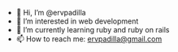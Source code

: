 - 👋 Hi, I’m @ervpadilla
- 👀 I’m interested in web development
- 🌱 I’m currently learning ruby and ruby on rails
- 📫 How to reach me: ervpadilla@gmail.com

<!---
ervpadilla/ervpadilla is a ✨ special ✨ repository because its `README.md` (this file) appears on your GitHub profile.
You can click the Preview link to take a look at your changes.
--->
